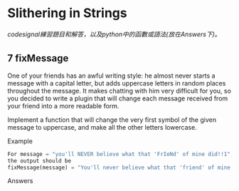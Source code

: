 # Slithering in Strings
###### codesignal練習題目和解答，以及python中的函數或語法(放在Answers下)。
## 7 fixMessage
One of your friends has an awful writing style: he almost never starts a message with a capital letter, but adds uppercase letters in random places throughout the message. It makes chatting with him very difficult for you, so you decided to write a plugin that will change each message received from your friend into a more readable form.

Implement a function that will change the very first symbol of the given message to uppercase, and make all the other letters lowercase.

Example
```python
For message = "you'll NEVER believe what that 'FrIeNd' of mine did!!1",
the output should be
fixMessage(message) = "You'll never believe what that 'friend' of mine did!!1".

```
Answers
```python

```
